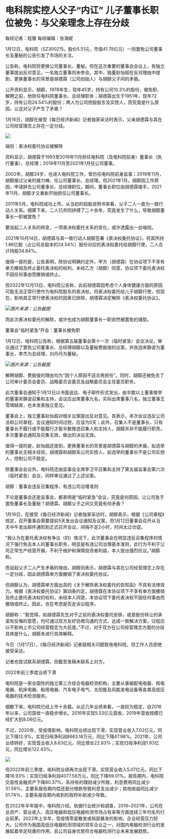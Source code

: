 # 电科院实控人父子“内讧” 儿子董事长职位被免：与父亲理念上存在分歧

每经记者：程雅 每经编辑：张海妮

1月12日，电科院（SZ300215，股价5.51元，市值41.78亿元）一则罢免公司董事长及董秘的公告引发了市场的关注。

公告称，电科院将更换公司董事长、董秘。但在这次重要的董事会会议上，有独立董事提出反对意见，一名独立董事则未参会。其中，独董赵怡超在反对理由中提到，更换董事长的背景是胡德霖（公司创始人）与胡醇父子间的矛盾。

公开资料显示，胡醇，1978年生，现年45岁，持有公司10.3%的股份，被免职、解聘之前，他担任电科院董事长、总经理职务；胡德霖出生于1951年，现年72岁，持有公司24.54%的股份；两人为公司控股股东及实控人，而究竟是什么原因，让这对父子产生了矛盾？

1月16日，胡醇在接受《每日经济新闻》记者独家采访时表示，父亲胡德霖与其在公司经营理念上存在一定分歧。

![](https://inews.gtimg.com/newsapp_bt/0/15615031731/1000)

端倪：表决权委托协议被解除

资料显示，胡德霖于1993至2019年11月担任电科院（及电科院前身）董事长（执行董事）、总经理；2019年11月至2021年1月任公司董事。

2002年，胡醇24岁，也进入电科院工作，曾历任电科院前身监事；2019年11月，胡醇接过父亲的接力棒，任公司董事长、总经理。但2021年1月，胡醇因工作原因，申请辞去公司董事长、总经理职位，期间，董事长职位由胡德霖接手，2021年11月，胡醇才又重新开始担任公司董事长。

2011年5月，电科院成功上市。从当初的招股说明书来看，父子二人一直为一致行动人关系。细算下来，二人已共同拼搏了二十余年，究竟发生了什么，导致胡醇董事长一职被罢免？

要说起二人关系的转变，一项表决权委托关系的变化，或许透露出一丝端倪。

2021年10月14日，胡德霖与其一致行动人胡醇签署《表决权委托协议》，将其所持1.86亿股（占公司总股本的24.54%）股份对应的表决权委托给胡醇行使，二人合计持股34.84%。

值得一提的是，公告表明，除协议明确约定外，甲方（胡德霖）在协议项下不享有单方撤销及终止委托表决权的权利，未经乙方（胡醇）同意，协议项下委托表决权不因任何事由而撤销或终止。

但2022年12月13日，电科院公告称，此前胡德霖因考虑个人身体健康方面的原因可能无法正常行使作为电科院股东的表决权，将表决权委托给儿子胡醇行使，但现在，影响其正常行使表决权的因素已排除，胡德霖决定解除《表决权委托协议》。

![](https://inews.gtimg.com/newsapp_bt/0/15615031737/1000)_图片来源：公告截图_

而此次表决权委托的解除，或许也成为胡醇董事长一职突然被罢免的铺垫。

董事会“临时紧急”开会：董事长被免职

1月12日，电科院公告称，根据第五届董事会第十一次（临时紧急）会议决议，审议通过了罢免公司董事长、总经理胡醇以及董秘费振俊的议案，并改选宋静波为董事长，李杰为总经理，刘丹丹为董秘。

![](https://inews.gtimg.com/newsapp_bt/0/15615031738/1000)_图片来源：公告截图_

解聘胡醇、费振俊的理由均为“因个人原因不适合再担任”。同时，胡醇还被免去了公司审计委员会委员、战略委员会委员及战略委员会主任委员职务。

此次董事会通知于1月12日以书面送达、电子邮件形式发出，由半数以上董事推举的董事宋静波召集和主持，会议应出席董事九名，实际出席董事八名，独立董事王雪靖缺席，也未发表独立意见。

董事会上，独立董事赵怡超对相关议案提出反对意见。其表示，本次会议违反公司法和公司章程，会议通知时间过短，应该为5天；此外，召集人不是董事长，只有董事长不履行或不能履行才能半数推选召集人和主持人，胡醇并非不能履行职责。本次董事会通知及召集无效，做出的决议无效。

值得一提的是，赵怡超还提到，更换董事长的背景是胡德霖与胡醇的矛盾，拟选举的董事长无相关经验，胡德霖和胡醇系公司实控人，拟选举的董事长不是公司实控人，控制公司不稳定。

除董事会会议外，电科院还由监事会主席李卫平召集和主持了第五届监事会第六次（临时紧急）会议，同样审议通过了上述议案。

胡醇：董事会违反召集程序，有违公司治理准则

不论是董事会还是监事会，都表明是“临时紧急”会议，究竟是何原因，让公司急于罢免董事长及董秘？胡德霖、胡醇父子之间又究竟有何矛盾？

1月16日，在接受《每日经济新闻》记者独家采访时，胡醇表示，根据《公司章程》规定，召开董事会需要提前5天发出会议通知及议案，而1月12日董事会召开从当天中午发出邮件通知到正式召开会议，间隔不足2小时，时间太过仓促。

“我认为在委托表决权有争议（的）情况下，此次董事会在明显违反召集程序的情况下强行免去本人的董事长职务，明显是有违公司治理基本准则，此行为不利于公司正常生产经营开展，不利于维护和保障投资者利益，本人提出强烈抗议。”胡醇称。

而说起父子二人产生矛盾的缘由，胡醇则表示，胡德霖与其在公司经营理念上存在一定分歧，因此胡德霖单方面撤销了表决权委托协议。

但胡醇认为，胡德霖单方面出具的《关于解除表决权委托的告知函》不具有法律效力。根据《表决权委托协议》第四条约定，胡德霖在本协议项下不享有单方面撤销及终止委托表决权的权利，未经本人同意，本协议项下委托表决权不因任何事由而撤销或终止。因此，也在考虑是否走诉讼程序。

胡醇称：“我觉得，如胡德霖先生对于之前的表决权委托安排，或是股份转让的承诺有反悔的意愿，均可通过双方友好协商沟通的方式，达成一致解决方案，过程应以不影响上市公司经营稳定为大前提。”不过，对于双方在公司经营理念方面的分歧具体是什么，胡醇未进行具体解释。

今日（1月17日），《每日经济新闻》记者就相关问题致电电科院，但工作人员拒绝接受采访。

记者也尝试联系胡德霖，但截至发稿未联系上对方。

2022年前三季度业绩下滑

电科院是一家全国性的独立第三方综合电器检测机构，主要从事输配电电器、核电电器、机床电器、船用电器、汽车电子电气、太阳能及风能发电设备等各类高低压电器的技术检测服务。

细数下来，电科院已经上市十余载。从近几年业绩来看，一直较为稳定，自2016年以来，公司营收一直稳步增长。2016年实现5.53亿元营收，2019年营收规模已经扩大到8.06亿元。

不过，2020年，受疫情影响，电科院业绩出现下滑，实现营业收入7.02亿元，同比下降12.9%，实现归母净利润8663.18万元，同比下降47.98%。2021年，公司业绩转好，实现营业收入8.63亿元，同比增长22.83%；实现归母净利润1.93亿元，同比增长122.43%。

![](https://inews.gtimg.com/newsapp_bt/0/15615031739/1000)

但2022年前三季度，电科院业绩再次出现下滑，实现营业收入5.07亿元，同比下降18.93%；实现归母净利润4077.58万元，同比下降69.01%。报告期内，电科院交易性金融资产下降80.37%，系持有的理财减少所致，利息费用同比减少31.59%，主要系报告期内偿还部分借款导致利息支出减少；其他收益同比减少51.74%，主要系报告期内收到的政府补助减少导致。

在2022年半年报中，电科院介绍，依据行业统计和调查，2019~2021年，公司在总资产、营业收入、高压电器和低压电器检测市场占有率等方面连续三年均名列行业前茅。2022年上半年，受疫情零星散发或局部暴发的影响，企业经营压力较大。公司作为我国高低压电器检测领域的领军企业之一，对国内电器检测行业的发展起着举足轻重的作用，且公司自身优势符合电器检测行业未来发展趋势。

